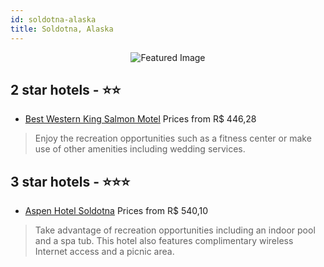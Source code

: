 ```yaml
---
id: soldotna-alaska
title: Soldotna, Alaska
---
```


<center><img src="https://i.travelapi.com/hotels/1000000/810000/809100/809003/ffed6c75_z.jpg" alt="Featured Image" /></center>


##  2 star hotels - ⭐️⭐️

-    [Best Western King Salmon Motel](https://us.hurb.com/hotels/soldotna/best-western-king-salmon-motel-JNP-JP184152?cmp=18055) Prices from R$ 446,28
   > Enjoy the recreation opportunities such as a fitness center or make use of other amenities including wedding services.

##  3 star hotels - ⭐️⭐️⭐️

-    [Aspen Hotel Soldotna](https://us.hurb.com/hotels/soldotna/aspen-hotel-soldotna-JNP-JP438467?cmp=18055) Prices from R$ 540,10
   > Take advantage of recreation opportunities including an indoor pool and a spa tub. This hotel also features complimentary wireless Internet access and a picnic area.
